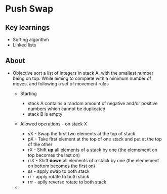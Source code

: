 # Push Swap

## Key learnings
 - Sorting algorithm 
 - Linked lists

## About
 - Objective sort a list of integers in stack A, with the smallest number being on top. While aiming to complete with a minimum number of moves, and following a set of movement rules
   - Starting
     - stack A contains a random amount of negative and/or positive numbers
which cannot be duplicated 
     - stack B is empty

   - Allowed operations - on stack X
     - sX - Swap the first two elements at the top of stack
	 - pX - Take first element at the top of one stack and put at the top of the other
	 - rX - Shift **up** all elements of a stack by one (the elemement on top becomes the last on)
	 - rrX - Shift **down** all elements of a stack by one (the elemement on bottom becomes the first on) 
	 - ss - apply swap to both stack
	 - rr - apply rotate to both stack
	 - rrr - aplly reverse rotate to both stack

   - 
